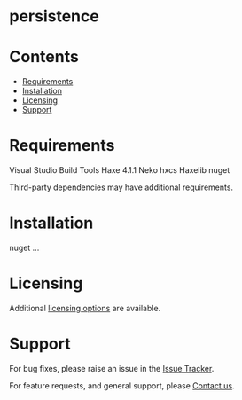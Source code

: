 
persistence
===========

Contents
========

* [Requirements](#requirements)
* [Installation](#installation)
* [Licensing](#licensing)
* [Support](#support)

# Requirements
Visual Studio Build Tools
Haxe 4.1.1
Neko
hxcs Haxelib
nuget


Third-party dependencies may have additional requirements.

# Installation
nuget ...


# Licensing
Additional [licensing options][licensing] are available.

# Support
For bug fixes, please raise an issue in the [Issue Tracker][bugs].

For feature requests, and general support, please [Contact us][contact].



[bugs]: https://github.com/mindpowered/mssql-persistence-csharp/issues
[contact]: https://mindpowered.dev/support.html?ref=mssql-persistence-csharp/
[licensing]: https://mindpowered.dev/?ref=mssql-persistence-csharp
